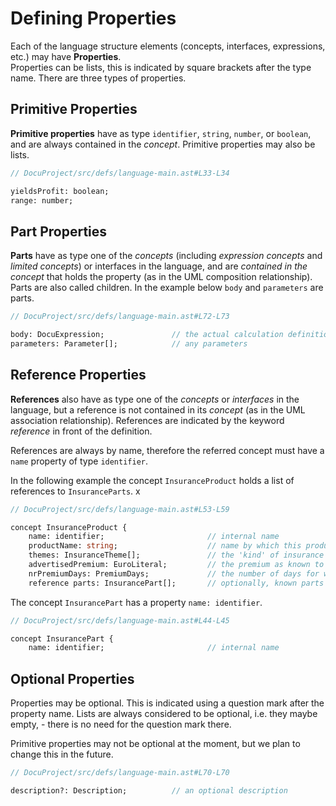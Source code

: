 <script>
    import Note from "$lib/notes/Note.svelte";
</script>

# Defining Properties

Each of the language structure elements (concepts, interfaces, expressions, etc.) may have **Properties**.  
Properties can be lists, this is indicated by square brackets after the type name. There are three types
of properties.

## Primitive Properties

**Primitive properties** have as type `identifier`, `string`, `number`, or `boolean`, and are
always contained in the _concept_. Primitive properties may also be lists.

```proto
// DocuProject/src/defs/language-main.ast#L33-L34

yieldsProfit: boolean;
range: number;
```

## Part Properties

**Parts** have as type one of the _concepts_ (including _expression concepts_ and _limited concepts_)
or interfaces in the language, and are _contained in the concept_ that holds the property (as in
the UML composition relationship). Parts are also called children.
In the example below `body` and `parameters` are parts. 

```proto
// DocuProject/src/defs/language-main.ast#L72-L73

body: DocuExpression;               // the actual calculation definition
parameters: Parameter[];            // any parameters
```

## Reference Properties

**References** also have as type one of the _concepts_ or _interfaces_ in the language, but a reference is not contained
in its _concept_ (as in the UML association relationship). References are indicated by the keyword
_reference_ in front of the definition.

References are always by name, therefore the referred concept must have a `name` property of type `identifier`.

In the following example the concept `InsuranceProduct` holds a list of references to `InsuranceParts`. x

```proto
// DocuProject/src/defs/language-main.ast#L53-L59

concept InsuranceProduct {
    name: identifier;                       // internal name
    productName: string;                    // name by which this product is known to the public
    themes: InsuranceTheme[];               // the 'kind' of insurance
    advertisedPremium: EuroLiteral;         // the premium as known to the public
    nrPremiumDays: PremiumDays;             // the number of days for which the advertised premium is calculated
    reference parts: InsurancePart[];       // optionally, known parts can be included by reference
```
The concept `InsurancePart` has a property `name: identifier`.
```proto
// DocuProject/src/defs/language-main.ast#L44-L45

concept InsurancePart {
    name: identifier;                       // internal name
```

## Optional Properties

Properties may be optional. This is indicated using a question mark after the property name.
Lists are always considered to be optional, i.e. they maybe empty, - there is no need for the question mark there.

Primitive properties may not be optional at the moment, but we plan to change this in the future.

```proto
// DocuProject/src/defs/language-main.ast#L70-L70

description?: Description;          // an optional description
```
